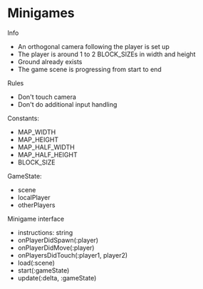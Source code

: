 # Minigames

Info
- An orthogonal camera following the player is set up
- The player is around 1 to 2 BLOCK_SIZEs in width and height
- Ground already exists
- The game scene is progressing from start to end

Rules
- Don't touch camera
- Don't do additional input handling

Constants:
- MAP_WIDTH
- MAP_HEIGHT
- MAP_HALF_WIDTH
- MAP_HALF_HEIGHT
- BLOCK_SIZE

GameState:
- scene
- localPlayer
- otherPlayers

Minigame interface
- instructions: string
- onPlayerDidSpawn(:player)
- onPlayerDidMove(:player)
- onPlayersDidTouch(:player1, player2)
- load(:scene)
- start(:gameState)
- update(:delta, :gameState)